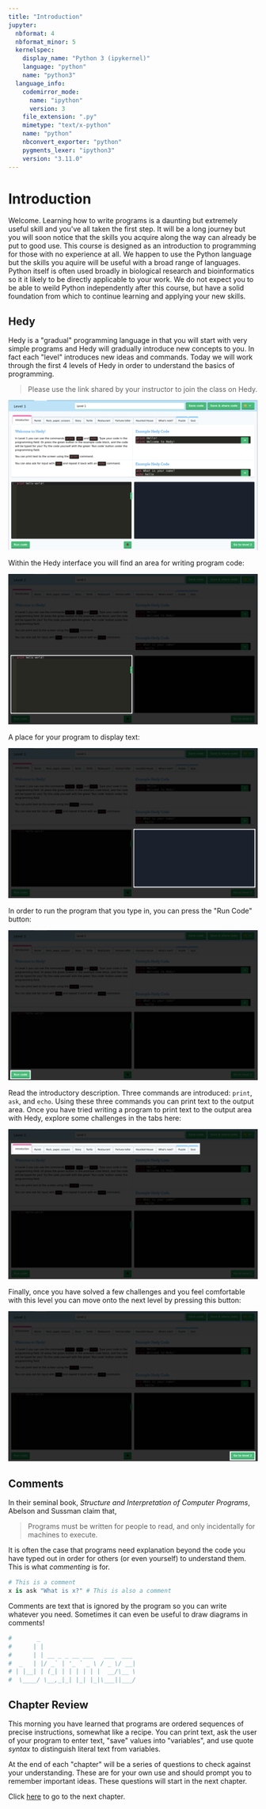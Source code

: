```yaml
---
title: "Introduction"
jupyter:
  nbformat: 4
  nbformat_minor: 5
  kernelspec:
    display_name: "Python 3 (ipykernel)"
    language: "python"
    name: "python3"
  language_info:
    codemirror_mode:
      name: "ipython"
      version: 3
    file_extension: ".py"
    mimetype: "text/x-python"
    name: "python"
    nbconvert_exporter: "python"
    pygments_lexer: "ipython3"
    version: "3.11.0"
---
```


# Introduction

Welcome. Learning how to write programs is a daunting but extremely useful skill and you've all
taken the first step. It will be a long journey but you will soon notice that the skills you
acquire along the way can already be put to good use. This course is designed as an introduction
to programming for those with no experience at all. We happen to use the Python language but the skills
you aquire will be useful with a broad range of languages. Python itself is often used broadly
in biological research and bioinformatics so it it likely to be directly applicable to your work.
We do not expect you to be able to weild Python independently after this course, but have a solid
foundation from which to continue learning and applying your new skills.

## Hedy

Hedy is a "gradual" programming language in that you will start with very simple programs and
Hedy will gradually introduce new concepts to you. In fact each "level" introduces new ideas and
commands. Today we will work through the first 4 levels of Hedy in order to understand the basics of
programming.

> Please use the link shared by your instructor to join the class on Hedy.

![Hedy interface](images/hedy_1.png)

Within the Hedy interface you will find an area for writing program code:

![Hedy interface with text editing area highlighted](images/hedy_2.png)

A place for your program to display text:

![Hedy interface with the output area highlighted](images/hedy_3.png)

In order to run the program that you type in, you can press the "Run Code" button:

![Hedy interface with the Run Code button highlighted](images/hedy_run_code.png)

Read the introductory description. Three commands are introduced: `print`, `ask`, and `echo`.
Using these three commands you can print text to the output area. Once you have tried writing
a program to print text to the output area with Hedy, explore some challenges in the tabs here:

![Hedy interface with the challenge tabs highlighted](images/hedy_4.png)

Finally, once you have solved a few challenges and you feel comfortable with this level you can
move onto the next level by pressing this button:

![Hedy interface with the next level button highlighted](images/hedy_next_level.png)

## Comments

In their seminal book, _Structure and Interpretation of Computer Programs_, Abelson and Sussman claim that,

> Programs must be written for people to read, and only incidentally for machines to execute.

It is often the case that programs need explanation beyond the code you have typed out in order for others
(or even yourself) to understand them. This is what _commenting_ is for.

```python
# This is a comment
x is ask "What is x?" # This is also a comment
```

Comments are text that is ignored by the program so you can write whatever you need. Sometimes it can
even be useful to draw diagrams in comments!

```python
#       _
#      | |
#      | | __ _ _ __ ___   ___  ___
#  _   | |/ _` | '_ ` _ \ / _ \/ __|
# | |__| | (_| | | | | | |  __/\__ \
#  \____/ \__,_|_| |_| |_|\___||___/
```

## Chapter Review

This morning you have learned that programs are ordered sequences of precise instructions,
somewhat like a recipe. You can print text, ask the user of your program to enter text,
"save" values into "variables", and use quote _syntax_ to distinguish literal text from
variables.

At the end of each "chapter" will be a series of questions to check against your understanding.
These are for your own use and should prompt you to remember important ideas. These questions
will start in the next chapter.

Click [here](02_Types.ipynb) to go to the next chapter.
